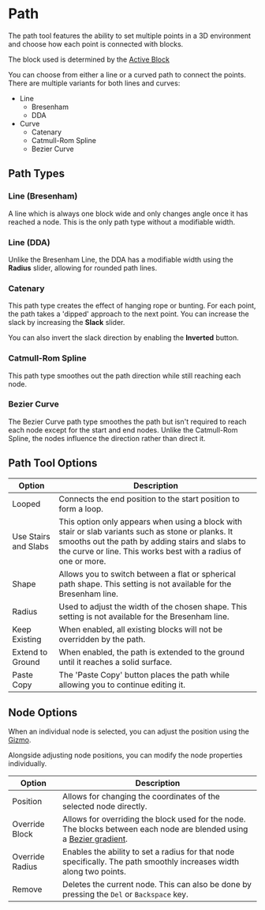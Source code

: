 # Path

The path tool features the ability to set multiple points in a 3D environment and choose how each point is connected with blocks.

The block used is determined by the [Active Block](/editor/windows/activeblock.md)

You can choose from either a line or a curved path to connect the points. There are multiple variants for both lines and curves:

- Line
  - Bresenham
  - DDA
- Curve
  - Catenary
  - Catmull-Rom Spline
  - Bezier Curve

## Path Types

### Line (Bresenham)

A line which is always one block wide and only changes angle once it has reached a node. This is the only path type without a modifiable width.

### Line (DDA)

Unlike the Bresenham Line, the DDA has a modifiable width using the **Radius** slider, allowing for rounded path lines.

### Catenary

This path type creates the effect of hanging rope or bunting. For each point, the path takes a 'dipped' approach to the next point. You can increase the slack by increasing the **Slack** slider.

You can also invert the slack direction by enabling the **Inverted** button.

### Catmull-Rom Spline

This path type smoothes out the path direction while still reaching each node.

### Bezier Curve

The Bezier Curve path type smoothes the path but isn't required to reach each node except for the start and end nodes. Unlike the Catmull-Rom Spline, the nodes influence the direction rather than direct it.

## Path Tool Options

| Option               | Description                                                                                                                                                                                                             |
| -------------------- | ----------------------------------------------------------------------------------------------------------------------------------------------------------------------------------------------------------------------- |
| Looped               | Connects the end position to the start position to form a loop.                                                                                                                                                         |
| Use Stairs and Slabs | This option only appears when using a block with stair or slab variants such as stone or planks. It smooths out the path by adding stairs and slabs to the curve or line. This works best with a radius of one or more. |
| Shape                | Allows you to switch between a flat or spherical path shape. This setting is not available for the Bresenham line.                                                                                                      |
| Radius               | Used to adjust the width of the chosen shape. This setting is not available for the Bresenham line.                                                                                                                     |
| Keep Existing        | When enabled, all existing blocks will not be overridden by the path.                                                                                                                                                   |
| Extend to Ground     | When enabled, the path is extended to the ground until it reaches a solid surface.                                                                                                                                      |
| Paste Copy           | The 'Paste Copy' button places the path while allowing you to continue editing it.                                                                                                                                      |

## Node Options

When an individual node is selected, you can adjust the position using the [Gizmo](/editor/gizmos.md).

Alongside adjusting node positions, you can modify the node properties individually.

| Option          | Description                                                                                                                                                        |
| --------------- | ------------------------------------------------------------------------------------------------------------------------------------------------------------------ |
| Position        | Allows for changing the coordinates of the selected node directly.                                                                                                 |
| Override Block  | Allows for overriding the block used for the node. The blocks between each node are blended using a [Bezier gradient](/painting/gradientpainter.md#interpolation). |
| Override Radius | Enables the ability to set a radius for that node specifically. The path smoothly increases width along two points.                                                |
| Remove          | Deletes the current node. This can also be done by pressing the `Del` or `Backspace` key.                                                                          |